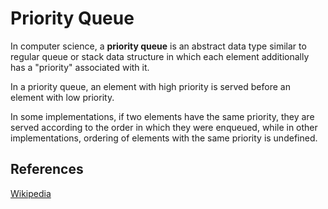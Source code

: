 # Priority Queue

In computer science, a **priority queue** is an abstract data type similar to regular queue or stack data structure
in which each element additionally has a "priority" associated with it.

In a priority queue, an element with high priority is served before an element with low priority.

In some implementations, if two elements have the same priority, they are served according to the order in which they were
enqueued, while in other implementations, ordering of elements with the same priority is undefined.

## References

[Wikipedia](https://en.wikipedia.org/wiki/Priority_queue)
